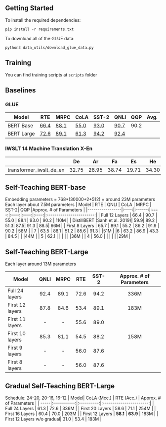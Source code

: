 ## Getting Started

To install the required dependencies:

`pip install -r requirements.txt`

To download all of the GLUE data: 

`python3 data_utils/download_glue_data.py`

## Training
You can find training scripts at `scripts` folder

## Baselines

### GLUE

| Model     | RTE   | MRPC | CoLA | SST-2 |QNLI  | QQP | Avg. |
|-----------|-------|-------|------|-------|------|-----| ---- |
| BERT Base |  [66.4](https://wandb.ai/dogtooooth/bert-glue-distillation/runs/tqzux47h) |  [88.1](https://wandb.ai/dogtooooth/bert-glue-distillation/runs/7i9jk5x7) | [55.0](https://wandb.ai/dogtooooth/bert-glue-distillation/runs/5t6wzhx0) | [93.0](https://wandb.ai/dogtooooth/bert-glue-distillation/runs/tqzux47h)  | [90.7](https://wandb.ai/dogtooooth/bert-glue-distillation/runs/w5xy7qj5) |  90.2  |      |
| BERT Large| [72.6](https://wandb.ai/dogtooooth/bert-large-glue-distillation/runs/ieidolnr)      | [89.1](https://wandb.ai/dogtooooth/bert-large-glue-distillation/runs/6y3nieqs)     |  [61.3](https://wandb.ai/dogtooooth/bert-large-glue-distillation/runs/abwmwqi2)    |  [94.2](https://wandb.ai/dogtooooth/bert-large-glue-distillation/runs/0it7ycbr)     | [92.4](https://wandb.ai/dogtooooth/bert-large-glue-distillation/runs/tjkd4zj9/)    |     |      |

### IWSLT 14 Machine Translation X-En
|   | De | Ar | Fa | Es | He |
|---|:--:|:--:|:--:|:--:|:--:|
|transformer_iwslt_de_en | 32.75 | 28.95 | 38.74| 19.71| 34.30|

## Self-Teaching BERT-base
Embedding parameters = 768*(30000+2+512) = around 23M parameters 
Each layer about 7.5M parameters
| Model           | RTE  | QNLI   | CoLA | MRPC | SST-2| QQP  |Approx. # of Parameters  |
|-----------------|:----:|:------:|:----:|:----:|:----:|:----:|:------------------------:|
| Full 12 Layers  | 66.4 | 90.7   | 55.0 | 88.1 | 93.0 | 90.2 |         110M             |
| DistillBERT (Sanh et al. 2019)| 59.9| 89.2 | 51.3| 87.5| 91.3 | 88.5| 66M             | 
| First 8 Layers  | 65.7 | 89.1   | 55.2 | 86.2 | 91.9 | 90.2 | 58M                     |
| 7               | 63.5 | 88.1   | 51.2 | 85.6 | 91.3 |      |51M                      |
|6                | 63.2 | 86.9   | 43.3 | 84.5 |     |     |44M                      | 
| 5               | 62.1 |       |     |     |     |     |36M                      | 
|  4              | 56.0 |       |     |     |     |    |29M                      | 


## Self-Teaching BERT-Large
Each layer around 13M parameters

| Model| QNLI | MRPC | RTE | SST-2 | Approx. # of Parameters |
|------|:----:|:----:|:----:|:----:|:----------------------:|
| Full 24 layers |  92.4 | 89.1 | 72.6 | 94.2 | 336M |
| First 12 layers|  87.8  | 84.6 | 53.4 | 89.1 | 183M |
| First 11 layers | - | - | 55.6 | 89.0 |  |
| First 10 layers |  85.3  | 81.1 | 54.5 | 88.2 | 158M |
| First 9 layers | - | - | 56.0 | 87.6 |  |
| First 8 layers | - | - | 56.0 | 87.6 |  |

## Gradual Self-Teaching BERT-Large 

Schedule: 24-20, 20-16, 16-12
| Model| CoLA (Mcc.) | RTE (Acc.) | Approx. # of Parameters |
| -----|:-----------:|:----------:|:-----------------------:|
| Full 24 Layers  | 61.3 | 72.6   |        336M             |
| First 20 Layers | 58.6 | 71.1   |        254M             |
| First 16 Layers | 60.4 |  70.0  |         203M            |
| First 12 Layers | **58.1** |  **63.9**  |         183M            |
| First 12 Layers w/o gradual| 31.0 | 53.4 |         183M            |
    
